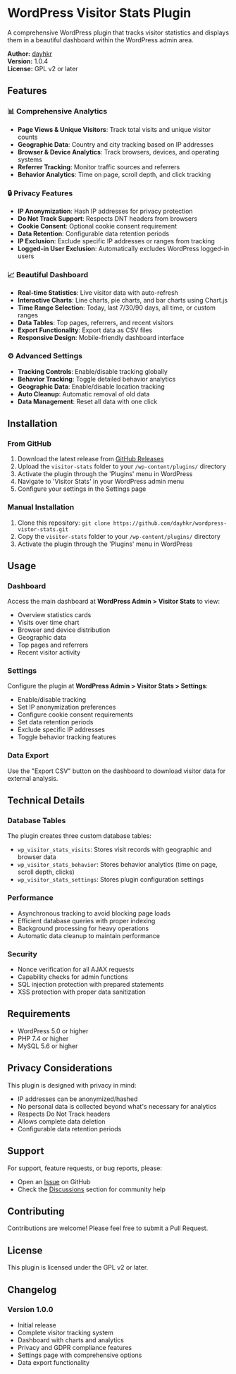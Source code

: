 # WordPress Visitor Stats Plugin

A comprehensive WordPress plugin that tracks visitor statistics and displays them in a beautiful dashboard within the WordPress admin area.

**Author:** [dayhkr](https://github.com/dayhkr)  
**Version:** 1.0.4  
**License:** GPL v2 or later

## Features

### 📊 Comprehensive Analytics
- **Page Views & Unique Visitors**: Track total visits and unique visitor counts
- **Geographic Data**: Country and city tracking based on IP addresses
- **Browser & Device Analytics**: Track browsers, devices, and operating systems
- **Referrer Tracking**: Monitor traffic sources and referrers
- **Behavior Analytics**: Time on page, scroll depth, and click tracking

### 🔒 Privacy Features
- **IP Anonymization**: Hash IP addresses for privacy protection
- **Do Not Track Support**: Respects DNT headers from browsers
- **Cookie Consent**: Optional cookie consent requirement
- **Data Retention**: Configurable data retention periods
- **IP Exclusion**: Exclude specific IP addresses or ranges from tracking
- **Logged-in User Exclusion**: Automatically excludes WordPress logged-in users

### 📈 Beautiful Dashboard
- **Real-time Statistics**: Live visitor data with auto-refresh
- **Interactive Charts**: Line charts, pie charts, and bar charts using Chart.js
- **Time Range Selection**: Today, last 7/30/90 days, all time, or custom ranges
- **Data Tables**: Top pages, referrers, and recent visitors
- **Export Functionality**: Export data as CSV files
- **Responsive Design**: Mobile-friendly dashboard interface

### ⚙️ Advanced Settings
- **Tracking Controls**: Enable/disable tracking globally
- **Behavior Tracking**: Toggle detailed behavior analytics
- **Geographic Data**: Enable/disable location tracking
- **Auto Cleanup**: Automatic removal of old data
- **Data Management**: Reset all data with one click

## Installation

### From GitHub
1. Download the latest release from [GitHub Releases](https://github.com/dayhkr/wordpress-vistor-stats/releases)
2. Upload the `visitor-stats` folder to your `/wp-content/plugins/` directory
3. Activate the plugin through the 'Plugins' menu in WordPress
4. Navigate to 'Visitor Stats' in your WordPress admin menu
5. Configure your settings in the Settings page

### Manual Installation
1. Clone this repository: `git clone https://github.com/dayhkr/wordpress-vistor-stats.git`
2. Copy the `visitor-stats` folder to your `/wp-content/plugins/` directory
3. Activate the plugin through the 'Plugins' menu in WordPress

## Usage

### Dashboard
Access the main dashboard at **WordPress Admin > Visitor Stats** to view:
- Overview statistics cards
- Visits over time chart
- Browser and device distribution
- Geographic data
- Top pages and referrers
- Recent visitor activity

### Settings
Configure the plugin at **WordPress Admin > Visitor Stats > Settings**:
- Enable/disable tracking
- Set IP anonymization preferences
- Configure cookie consent requirements
- Set data retention periods
- Exclude specific IP addresses
- Toggle behavior tracking features

### Data Export
Use the "Export CSV" button on the dashboard to download visitor data for external analysis.

## Technical Details

### Database Tables
The plugin creates three custom database tables:
- `wp_visitor_stats_visits`: Stores visit records with geographic and browser data
- `wp_visitor_stats_behavior`: Stores behavior analytics (time on page, scroll depth, clicks)
- `wp_visitor_stats_settings`: Stores plugin configuration settings

### Performance
- Asynchronous tracking to avoid blocking page loads
- Efficient database queries with proper indexing
- Background processing for heavy operations
- Automatic data cleanup to maintain performance

### Security
- Nonce verification for all AJAX requests
- Capability checks for admin functions
- SQL injection protection with prepared statements
- XSS protection with proper data sanitization

## Requirements

- WordPress 5.0 or higher
- PHP 7.4 or higher
- MySQL 5.6 or higher

## Privacy Considerations

This plugin is designed with privacy in mind:
- IP addresses can be anonymized/hashed
- No personal data is collected beyond what's necessary for analytics
- Respects Do Not Track headers
- Allows complete data deletion
- Configurable data retention periods

## Support

For support, feature requests, or bug reports, please:
- Open an [Issue](https://github.com/dayhkr/wordpress-vistor-stats/issues) on GitHub
- Check the [Discussions](https://github.com/dayhkr/wordpress-vistor-stats/discussions) section for community help

## Contributing

Contributions are welcome! Please feel free to submit a Pull Request.

## License

This plugin is licensed under the GPL v2 or later.

## Changelog

### Version 1.0.0
- Initial release
- Complete visitor tracking system
- Dashboard with charts and analytics
- Privacy and GDPR compliance features
- Settings page with comprehensive options
- Data export functionality
